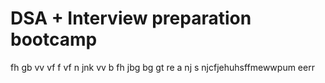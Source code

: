# DSA + Interview preparation bootcamp
fh  gb
vv
vf f
vf
n  jnk
vv
 b 
fh
jbg
bg
gt
re
a
nj
s
njcfjehuhsffmewwpum eerr
